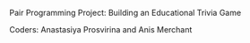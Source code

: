Pair Programming Project: Building an Educational Trivia Game

Coders:
Anastasiya Prosvirina and Anis Merchant